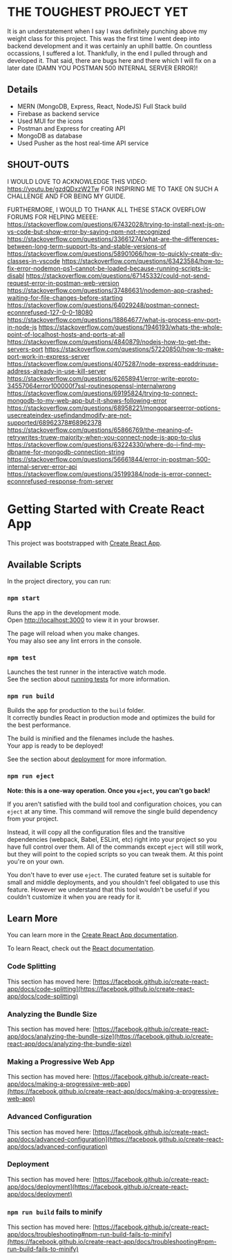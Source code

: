 # THE TOUGHEST PROJECT YET
It is an understatement when I say I was definitely punching above my weight class for this project. This was the first time I went deep into backend development and it was certainly an uphill battle. On countless occassions, I suffered a lot. Thankfully, in the end I pulled through and developed it. That said, there are bugs here and there which I will fix on a later date (DAMN YOU POSTMAN 500 INTERNAL SERVER ERROR)!

## Details
- MERN (MongoDB, Express, React, NodeJS) Full Stack build
- Firebase as backend service
- Used MUI for the icons
- Postman and Express for creating API
- MongoDB as database
- Used Pusher as the host real-time API service

## SHOUT-OUTS
I WOULD LOVE TO ACKNOWLEDGE THIS VIDEO: 
https://youtu.be/gzdQDxzW2Tw FOR INSPIRING ME TO TAKE ON SUCH A CHALLENGE AND FOR BEING MY GUIDE. 

FURTHERMORE, I WOULD TO THANK ALL THESE STACK OVERFLOW FORUMS FOR HELPING MEEEE:
https://stackoverflow.com/questions/67432028/trying-to-install-next-js-on-vs-code-but-show-error-by-saying-npm-not-recognized
https://stackoverflow.com/questions/33661274/what-are-the-differences-between-long-term-support-lts-and-stable-versions-of
https://stackoverflow.com/questions/58901066/how-to-quickly-create-div-classes-in-vscode
https://stackoverflow.com/questions/63423584/how-to-fix-error-nodemon-ps1-cannot-be-loaded-because-running-scripts-is-disabl
https://stackoverflow.com/questions/67145332/could-not-send-request-error-in-postman-web-version
https://stackoverflow.com/questions/37486631/nodemon-app-crashed-waiting-for-file-changes-before-starting
https://stackoverflow.com/questions/64029248/postman-connect-econnrefused-127-0-0-18080
https://stackoverflow.com/questions/18864677/what-is-process-env-port-in-node-js
https://stackoverflow.com/questions/1946193/whats-the-whole-point-of-localhost-hosts-and-ports-at-all
https://stackoverflow.com/questions/4840879/nodejs-how-to-get-the-servers-port
https://stackoverflow.com/questions/57220850/how-to-make-port-work-in-express-server
https://stackoverflow.com/questions/4075287/node-express-eaddrinuse-address-already-in-use-kill-server
https://stackoverflow.com/questions/62658941/error-write-eproto-34557064error100000f7ssl-routinesopenssl-internalwrong
https://stackoverflow.com/questions/69195824/trying-to-connect-mongodb-to-my-web-app-but-it-shows-following-error
https://stackoverflow.com/questions/68958221/mongoparseerror-options-usecreateindex-usefindandmodify-are-not-supported/68962378#68962378
https://stackoverflow.com/questions/65866769/the-meaning-of-retrywrites-truew-majority-when-you-connect-node-js-app-to-clus
https://stackoverflow.com/questions/63224330/where-do-i-find-my-dbname-for-mongodb-connection-string
https://stackoverflow.com/questions/56661844/error-in-postman-500-internal-server-error-api
https://stackoverflow.com/questions/35199384/node-js-error-connect-econnrefused-response-from-server


# Getting Started with Create React App

This project was bootstrapped with [Create React App](https://github.com/facebook/create-react-app).

## Available Scripts

In the project directory, you can run:

### `npm start`

Runs the app in the development mode.\
Open [http://localhost:3000](http://localhost:3000) to view it in your browser.

The page will reload when you make changes.\
You may also see any lint errors in the console.

### `npm test`

Launches the test runner in the interactive watch mode.\
See the section about [running tests](https://facebook.github.io/create-react-app/docs/running-tests) for more information.

### `npm run build`

Builds the app for production to the `build` folder.\
It correctly bundles React in production mode and optimizes the build for the best performance.

The build is minified and the filenames include the hashes.\
Your app is ready to be deployed!

See the section about [deployment](https://facebook.github.io/create-react-app/docs/deployment) for more information.

### `npm run eject`

**Note: this is a one-way operation. Once you `eject`, you can't go back!**

If you aren't satisfied with the build tool and configuration choices, you can `eject` at any time. This command will remove the single build dependency from your project.

Instead, it will copy all the configuration files and the transitive dependencies (webpack, Babel, ESLint, etc) right into your project so you have full control over them. All of the commands except `eject` will still work, but they will point to the copied scripts so you can tweak them. At this point you're on your own.

You don't have to ever use `eject`. The curated feature set is suitable for small and middle deployments, and you shouldn't feel obligated to use this feature. However we understand that this tool wouldn't be useful if you couldn't customize it when you are ready for it.

## Learn More

You can learn more in the [Create React App documentation](https://facebook.github.io/create-react-app/docs/getting-started).

To learn React, check out the [React documentation](https://reactjs.org/).

### Code Splitting

This section has moved here: [https://facebook.github.io/create-react-app/docs/code-splitting](https://facebook.github.io/create-react-app/docs/code-splitting)

### Analyzing the Bundle Size

This section has moved here: [https://facebook.github.io/create-react-app/docs/analyzing-the-bundle-size](https://facebook.github.io/create-react-app/docs/analyzing-the-bundle-size)

### Making a Progressive Web App

This section has moved here: [https://facebook.github.io/create-react-app/docs/making-a-progressive-web-app](https://facebook.github.io/create-react-app/docs/making-a-progressive-web-app)

### Advanced Configuration

This section has moved here: [https://facebook.github.io/create-react-app/docs/advanced-configuration](https://facebook.github.io/create-react-app/docs/advanced-configuration)

### Deployment

This section has moved here: [https://facebook.github.io/create-react-app/docs/deployment](https://facebook.github.io/create-react-app/docs/deployment)

### `npm run build` fails to minify

This section has moved here: [https://facebook.github.io/create-react-app/docs/troubleshooting#npm-run-build-fails-to-minify](https://facebook.github.io/create-react-app/docs/troubleshooting#npm-run-build-fails-to-minify)
